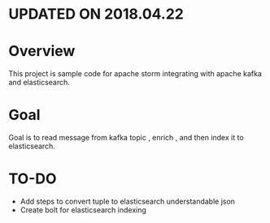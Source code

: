 # UPDATED ON 2018.04.22

# Overview

This project is sample code for apache storm integrating with apache kafka and elasticsearch.

# Goal

Goal is to read message from kafka topic , enrich , and then index it to elasticsearch.

# TO-DO

- Add steps to convert tuple to elasticsearch understandable json
- Create bolt for elasticsearch indexing
